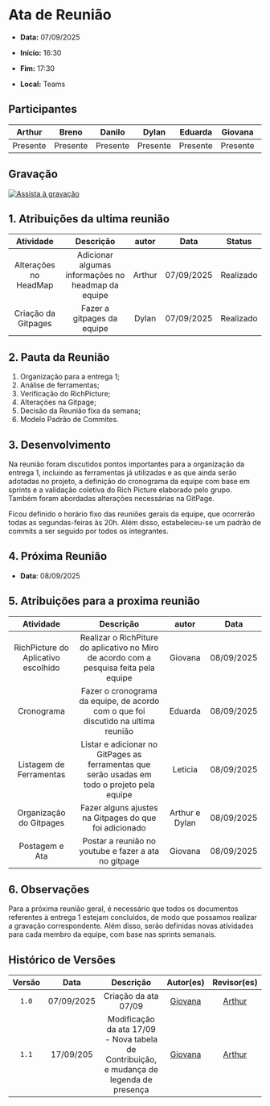 # Ata de Reunião 

- **Data:** 07/09/2025

- **Início:** 16:30

- **Fim:** 17:30

- **Local:** Teams

## Participantes

| Arthur | Breno | Danilo | Dylan | Eduarda | Giovana | Leticia |
| :-: | :-: | :-: | :-: | :-: | :-: | :-: |
| Presente | Presente | Presente | Presente | Presente | Presente | Presente |

## Gravação


[![Assista à gravação](https://img.youtube.com/vi/XKo2GFpkWQo/hqdefault.jpg)](https://youtu.be/XKo2GFpkWQo)

## 1. Atribuições da ultima reunião 

| Atividade | Descrição | autor | Data | Status |
| :-: | :-: | :-: | :-: | :-: |
| Alterações no HeadMap | Adicionar algumas informações no headmap da equipe | Arthur | 07/09/2025 | Realizado |
| Criação da Gitpages | Fazer a gitpages da equipe | Dylan | 07/09/2025 | Realizado |
 

## 2. Pauta da Reunião

1. Organização para a entrega 1;
2. Análise de ferramentas;
3. Verificação do RichPicture;
4. Alterações na Gitpage;
5. Decisão da Reunião fixa da semana; 
6. Modelo Padrão de Commites.

## 3. Desenvolvimento

Na reunião foram discutidos pontos importantes para a organização da entrega 1, incluindo as ferramentas já utilizadas e as que ainda serão adotadas no projeto, a definição do cronograma da equipe com base em sprints e a validação coletiva do Rich Picture elaborado pelo grupo. Também foram abordadas alterações necessárias na GitPage.

Ficou definido o horário fixo das reuniões gerais da equipe, que ocorrerão todas as segundas-feiras às 20h. Além disso, estabeleceu-se um padrão de commits a ser seguido por todos os integrantes.

## 4. Próxima Reunião

- **Data**: 08/09/2025

## 5. Atribuições para a proxima reunião

| Atividade | Descrição | autor | Data |
| :-: | :-: | :-: | :-: | 
| RichPicture do Aplicativo escolhido | Realizar o RichPiture do aplicativo no Miro de acordo com a pesquisa feita pela equipe | Giovana | 08/09/2025 |
| Cronograma | Fazer o cronograma da equipe, de acordo com o que foi discutido na ultima reunião | Eduarda | 08/09/2025 |
| Listagem de Ferramentas | Listar e adicionar no GitPages as ferramentas que serão usadas em todo o projeto pela equipe | Leticia | 08/09/2025 |
| Organização do Gitpages | Fazer alguns ajustes na Gitpages do que foi adicionado | Arthur e Dylan | 08/09/2025 |
| Postagem e Ata | Postar a reunião no youtube e fazer a ata no gitpage | Giovana | 08/09/2025 | 


## 6. Observações
Para a próxima reunião geral, é necessário que todos os documentos referentes à entrega 1 estejam concluídos, de modo que possamos realizar a gravação correspondente. Além disso, serão definidas novas atividades para cada membro da equipe, com base nas sprints semanais.
<br> 

## Histórico de Versões

| Versão | Data | Descrição | Autor(es) | Revisor(es) |
| :-: | :-: | :-: | :-: | :-: |
| `1.0` | 07/09/2025 | Criação da ata 07/09 | [Giovana](https://github.com/GiovanaFontesS) | [Arthur](https://github.com/arthurfernandesj) |
| `1.1` | 17/09/205  | Modificação da ata 17/09 - Nova tabela de Contribuição, e mudança de legenda de presença | [Giovana](https://github.com/GiovanaFontesS) | [Arthur](https://github.com/arthurfernandesj) |
